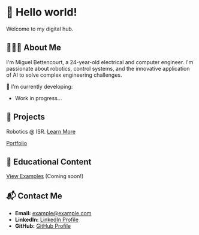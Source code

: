 # 👋 Hello world!
Welcome to my digital hub.

## 👨🏻‍💻 About Me
I'm Miguel Bettencourt, a 24-year-old electrical and computer engineer. I'm passionate about robotics, control systems, and the innovative application of AI to solve complex engineering challenges.

🔧 I'm currently developing:
- Work in progress...

## 🚀 Projects
Robotics @ ISR.
[Learn More](https://isr.tecnico.ulisboa.pt/)

[Portfolio](/portfolio/)

## 📘 Educational Content
[View Examples](#) (Coming soon!)

## 📬 Contact Me
- **Email:** [example@example.com](mailto:example@example.com)
- **LinkedIn:** [LinkedIn Profile](https://linkedin.com/in/your-profile)
- **GitHub:** [GitHub Profile](https://github.com/your-profile)

